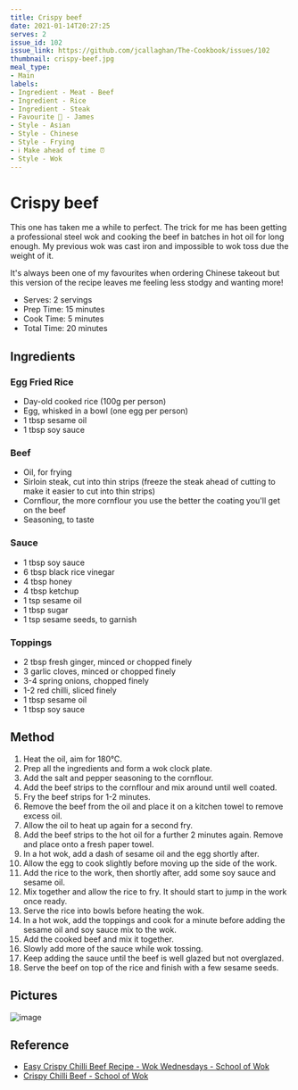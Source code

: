 ```yaml
---
title: Crispy beef
date: 2021-01-14T20:27:25
serves: 2
issue_id: 102
issue_link: https://github.com/jcallaghan/The-Cookbook/issues/102
thumbnail: crispy-beef.jpg
meal_type:
- Main
labels:
- Ingredient - Meat - Beef
- Ingredient - Rice
- Ingredient - Steak
- Favourite 🥰 - James
- Style - Asian
- Style - Chinese
- Style - Frying
- ℹ️ Make ahead of time ⏰
- Style - Wok
---
```


# Crispy beef

This one has taken me a while to perfect. The trick for me has been getting a professional steel wok and cooking the beef in batches in hot oil for long enough. My previous wok was cast iron and impossible to wok toss due the weight of it.

It's always been one of my favourites when ordering Chinese takeout but this version of the recipe leaves me feeling less stodgy and wanting more!

- Serves: 2 servings
- Prep Time: 15 minutes
- Cook Time: 5 minutes
- Total Time: 20 minutes

## Ingredients

### Egg Fried Rice

- Day-old cooked rice (100g per person) 
- Egg, whisked in a bowl (one egg per person)
- 1 tbsp sesame oil
- 1 tbsp soy sauce

### Beef

- Oil, for frying
- Sirloin steak, cut into thin strips (freeze the steak ahead of cutting to make it easier to cut into thin strips)
- Cornflour, the more cornflour you use the better the coating you'll get on the beef
- Seasoning, to taste

### Sauce

- 1 tbsp soy sauce
- 6 tbsp black rice vinegar
- 4 tbsp honey
- 4 tbsp ketchup
- 1 tsp sesame oil
- 1 tbsp sugar
- 1 tsp sesame seeds, to garnish

### Toppings

- 2 tbsp fresh ginger, minced or chopped finely
- 3 garlic cloves, minced or chopped finely
- 3-4 spring onions, chopped finely
- 1-2 red chilli, sliced finely
- 1 tbsp sesame oil
- 1 tbsp soy sauce

## Method

1. Heat the oil, aim for 180°C.
2. Prep all the ingredients and form a wok clock plate.
3. Add the salt and pepper seasoning to the cornflour.
4. Add the beef strips to the cornflour and mix around until well coated.
5. Fry the beef strips for 1-2 minutes.
6. Remove the beef from the oil and place it on a kitchen towel to remove excess oil.
7. Allow the oil to heat up again for a second fry.
8. Add the beef strips to the hot oil for a further 2 minutes again. Remove and place onto a fresh paper towel.
9. In a hot wok, add a dash of sesame oil and the egg shortly after.
10. Allow the egg to cook slightly before moving up the side of the work.
11. Add the rice to the work, then shortly after, add some soy sauce and sesame oil.
12. Mix together and allow the rice to fry. It should start to jump in the work once ready.
13. Serve the rice into bowls before heating the wok.
14. In a hot wok, add the toppings and cook for a minute before adding the sesame oil and soy sauce mix to the wok.
15. Add the cooked beef and mix it together.
16. Slowly add more of the sauce while wok tossing. 
16. Keep adding the sauce until the beef is well glazed but not overglazed.
17. Serve the beef on top of the rice and finish with a few sesame seeds.

## Pictures

![image](https://user-images.githubusercontent.com/7449908/148839657-d6317911-a353-4ce7-88f1-5c12a5417a59.jpeg)

## Reference

- [Easy Crispy Chilli Beef Recipe - Wok Wednesdays - School of Wok](https://www.youtube.com/watch?v=-W1saae425s)
- [Crispy Chilli Beef - School of Wok](https://schoolofwok.co.uk/tips-and-recipes/crispy-chilli-beef)

